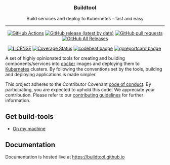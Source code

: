 
<p align="center">
  <h3 align="center">Buildtool</h3>
  <p align="center">Build services and deploy to Kubernetes - fast and easy</p>
</p>

---

<p align="center">
  <a href="https://github.com/buildtool/build-tools/actions"><img alt="GitHub Actions" src="https://github.com/buildtool/build-tools/workflows/Go/badge.svg"></a>
  <a href="https://github.com/buildtool/build-tools/releases"><img alt="GitHub release (latest by date)" src="https://img.shields.io/github/v/release/buildtool/build-tools"></a>
  <a href="pulls"><img alt="GitHub pull requests" src="https://img.shields.io/github/issues-pr/buildtool/build-tools"></a>
  <a href="https://github.com/buildtool/build-tools/releases"><img alt="GitHub All Releases" src="https://img.shields.io/github/downloads/buildtool/build-tools/total"></a>
</p>

<p align="center">
  <a href="https://github.com/buildtool/build-tools/blob/main/LICENSE"><img alt="LICENSE" src="https://img.shields.io/badge/license-MIT-blue.svg?maxAge=43200"></a>
  <a href="https://codecov.io/github/buildtool/build-tools"><img alt="Coverage Status" src="https://codecov.io/gh/buildtool/build-tools/branch/main/graph/badge.svg"></a>
  <a href="https://codebeat.co/projects/github-com-buildtool-build-tools-main"><img alt="codebeat badge" src="https://codebeat.co/badges/60370357-016b-4b76-a62f-4878f6731d8a" /></a>  <a href="https://goreportcard.com/report/github.com/buildtool/build-tools"><img alt="goreportcard badge" src="https://goreportcard.com/badge/github.com/buildtool/build-tools" /></a>
  <a href="https://libraries.io/github/buildtool/build-tools"><img alt="" src="https://img.shields.io/librariesio/github/buildtool/build-tools"></a>
</p>

A set of highly opinionated tools for creating and building components/services into [docker](https://www.docker.com/) images and deploying them to [Kubernetes](https://kubernetes.io/) clusters.
By following the conventions set by the tools, building and deploying applications is made simpler.

This project adheres to the Contributor Covenant [code of conduct](CODE_OF_CONDUCT.md). By participating, you are expected to uphold this code.
We appreciate your contribution. Please refer to our [contributing guidelines](CONTRIBUTING.md) for further information.

## Get build-tools

- [On my machine](https://buildtool.github.io/installation/)

## Documentation

Documentation is hosted live at https://buildtool.github.io
